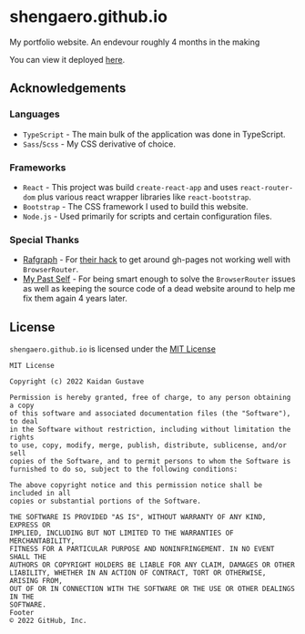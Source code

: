 # shengaero.github.io
My portfolio website. An endevour roughly 4 months in the making

You can view it deployed [here](https://shengaero.github.io/).

## Acknowledgements

### Languages
- `TypeScript` - The main bulk of the application was done in TypeScript.
- `Sass`/`Scss` - My CSS derivative of choice.

### Frameworks
- `React` - This project was build `create-react-app` and uses `react-router-dom` plus various react wrapper libraries like `react-bootstrap`.
- `Bootstrap` - The CSS framework I used to build this website.
- `Node.js` - Used primarily for scripts and certain configuration files.

### Special Thanks
- [Rafgraph](https://github.com/rafgraph) - For [their hack](https://github.com/rafgraph/spa-github-pages) to get around gh-pages not working well with `BrowserRouter`.
- [My Past Self](https://github.com/shengaero/kgustave.me) - For being smart enough to solve the `BrowserRouter` issues as well as keeping the source code of a dead website around to help me fix them again 4 years later.

## License
`shengaero.github.io` is licensed under the [MIT License](https://github.com/Shengaero/shengaero.github.io/blob/main/LICENSE)

```
MIT License

Copyright (c) 2022 Kaidan Gustave

Permission is hereby granted, free of charge, to any person obtaining a copy
of this software and associated documentation files (the "Software"), to deal
in the Software without restriction, including without limitation the rights
to use, copy, modify, merge, publish, distribute, sublicense, and/or sell
copies of the Software, and to permit persons to whom the Software is
furnished to do so, subject to the following conditions:

The above copyright notice and this permission notice shall be included in all
copies or substantial portions of the Software.

THE SOFTWARE IS PROVIDED "AS IS", WITHOUT WARRANTY OF ANY KIND, EXPRESS OR
IMPLIED, INCLUDING BUT NOT LIMITED TO THE WARRANTIES OF MERCHANTABILITY,
FITNESS FOR A PARTICULAR PURPOSE AND NONINFRINGEMENT. IN NO EVENT SHALL THE
AUTHORS OR COPYRIGHT HOLDERS BE LIABLE FOR ANY CLAIM, DAMAGES OR OTHER
LIABILITY, WHETHER IN AN ACTION OF CONTRACT, TORT OR OTHERWISE, ARISING FROM,
OUT OF OR IN CONNECTION WITH THE SOFTWARE OR THE USE OR OTHER DEALINGS IN THE
SOFTWARE.
Footer
© 2022 GitHub, Inc.
```

